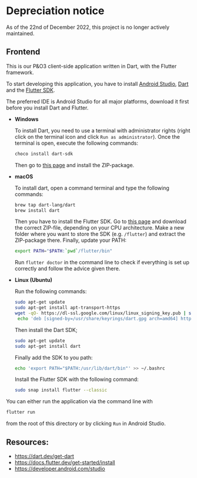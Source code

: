 # Depreciation notice
As of the 22nd of December 2022, this project is no longer actively maintained.

## Frontend

This is our P&O3 client-side application written in Dart, with the Flutter framework.

To start developing this application, you have to install [Android Studio](https://developer.android.com/studio), [Dart](https://dart.dev/get-dart) and the [Flutter SDK](https://docs.flutter.dev/get-started/install).

The preferred IDE is Android Studio for all major platforms, download it first before you install Dart and Flutter.

- **Windows**

  To install Dart, you need to use a terminal with administrator rights (right click on the terminal icon and click `Run as administrator`). Once the terminal is open, execute the following commands:

  ```bash
  choco install dart-sdk
  ```

  Then go to [this page](https://docs.flutter.dev/get-started/install/windows) and install the ZIP-package.

- **macOS**

  To install dart, open a command terminal and type the following commands:

  ```bash
  brew tap dart-lang/dart
  brew install dart
  ```

  Then you have to install the Flutter SDK. Go to [this page](https://docs.flutter.dev/get-started/install/macos) and download the correct ZIP-file, depending on your CPU architecture. Make a new folder where you want to store the SDK (e.g. `/flutter`) and extract the ZIP-package there. Finally, update your PATH:

  ```bash
  export PATH="$PATH:`pwd`/flutter/bin"
  ```

  Run `flutter doctor` in the command line to check if everything is set up correctly and follow the advice given there.

- **Linux (Ubuntu)**

  Run the following commands:

  ```bash
  sudo apt-get update
  sudo apt-get install apt-transport-https
  wget -qO- https://dl-ssl.google.com/linux/linux_signing_key.pub | sudo gpg --dearmor -o /usr/share/keyrings/dart.gpg
   echo 'deb [signed-by=/usr/share/keyrings/dart.gpg arch=amd64] https://storage.googleapis.com/download.dartlang.org/linux/debian stable main' | sudo tee /etc/apt/sources.list.d/dart_stable.list
  ```

  Then install the Dart SDK;

  ```bash
  sudo apt-get update
  sudo apt-get install dart
  ```

  Finally add the SDK to you path:

  ```bash
  echo 'export PATH="$PATH:/usr/lib/dart/bin"' >> ~/.bashrc
  ```

  Install the Flutter SDK with the following command:

  ```bash
  sudo snap install flutter --classic
  ```

You can either run the application via the command line with

```bash
flutter run
```

from the root of this directory or by clicking `Run` in Android Studio.

## Resources:

- https://dart.dev/get-dart
- https://docs.flutter.dev/get-started/install
- https://developer.android.com/studio

